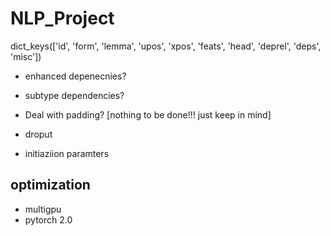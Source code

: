 # NLP_Project
dict_keys(['id', 'form', 'lemma', 'upos', 'xpos', 'feats', 'head', 'deprel', 'deps', 'misc'])
- enhanced depenecnies?
- subtype dependencies?
- Deal with padding? [nothing to be done!!! just keep in mind]

- droput
- initiaziion paramters

## optimization
- multigpu
- pytorch 2.0